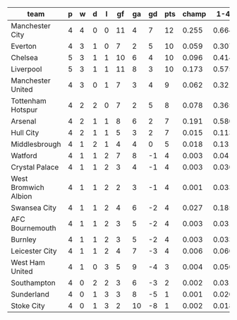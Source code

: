 |         team         | p | w | d | l | gf | ga | gd | pts | champ |  1-4  |  5-7  |  rlg  |
|----------------------|---|---|---|---|----|----|----|-----|-------|-------|-------|-------|
| Manchester City      | 4 | 4 | 0 | 0 | 11 |  4 |  7 |  12 | 0.255 | 0.664 | 0.193 | 0.002|
| Everton              | 4 | 3 | 1 | 0 |  7 |  2 |  5 |  10 | 0.059 | 0.307 | 0.242 | 0.027|
| Chelsea              | 5 | 3 | 1 | 1 | 10 |  6 |  4 |  10 | 0.096 | 0.414 | 0.253 | 0.011|
| Liverpool            | 5 | 3 | 1 | 1 | 11 |  8 |  3 |  10 | 0.173 | 0.575 | 0.227 | 0.004|
| Manchester United    | 4 | 3 | 0 | 1 |  7 |  3 |  4 |   9 | 0.062 | 0.321 | 0.259 | 0.023|
| Tottenham Hotspur    | 4 | 2 | 2 | 0 |  7 |  2 |  5 |   8 | 0.078 | 0.365 | 0.257 | 0.018|
| Arsenal              | 4 | 2 | 1 | 1 |  8 |  6 |  2 |   7 | 0.191 | 0.580 | 0.217 | 0.003|
| Hull City            | 4 | 2 | 1 | 1 |  5 |  3 |  2 |   7 | 0.015 | 0.113 | 0.168 | 0.101|
| Middlesbrough        | 4 | 1 | 2 | 1 |  4 |  4 |  0 |   5 | 0.018 | 0.131 | 0.181 | 0.086|
| Watford              | 4 | 1 | 1 | 2 |  7 |  8 | -1 |   4 | 0.003 | 0.041 | 0.087 | 0.228|
| Crystal Palace       | 4 | 1 | 1 | 2 |  3 |  4 | -1 |   4 | 0.003 | 0.030 | 0.077 | 0.261|
| West Bromwich Albion | 4 | 1 | 1 | 2 |  2 |  3 | -1 |   4 | 0.001 | 0.033 | 0.079 | 0.254|
| Swansea City         | 4 | 1 | 1 | 2 |  4 |  6 | -2 |   4 | 0.027 | 0.185 | 0.219 | 0.063|
| AFC Bournemouth      | 4 | 1 | 1 | 2 |  3 |  5 | -2 |   4 | 0.003 | 0.031 | 0.076 | 0.269|
| Burnley              | 4 | 1 | 1 | 2 |  3 |  5 | -2 |   4 | 0.003 | 0.033 | 0.069 | 0.259|
| Leicester City       | 4 | 1 | 1 | 2 |  4 |  7 | -3 |   4 | 0.006 | 0.060 | 0.115 | 0.174|
| West Ham United      | 4 | 1 | 0 | 3 |  5 |  9 | -4 |   3 | 0.004 | 0.050 | 0.105 | 0.209|
| Southampton          | 4 | 0 | 2 | 2 |  3 |  6 | -3 |   2 | 0.002 | 0.031 | 0.077 | 0.282|
| Sunderland           | 4 | 0 | 1 | 3 |  3 |  8 | -5 |   1 | 0.001 | 0.020 | 0.054 | 0.351|
| Stoke City           | 4 | 0 | 1 | 3 |  2 | 10 | -8 |   1 | 0.002 | 0.018 | 0.045 | 0.374|
